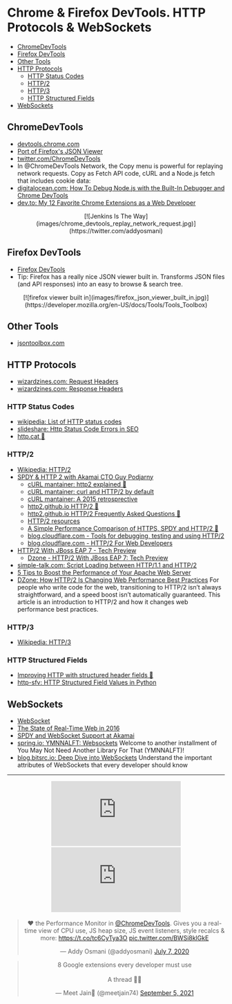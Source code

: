 # Chrome & Firefox DevTools. HTTP Protocols & WebSockets
- [ChromeDevTools](#chromedevtools)
- [Firefox DevTools](#firefox-devtools)
- [Other Tools](#other-tools)
- [HTTP Protocols](#http-protocols)
	- [HTTP Status Codes](#http-status-codes)
	- [HTTP/2](#http2)
	- [HTTP/3](#http3)
	- [HTTP Structured Fields](#http-structured-fields)
- [WebSockets](#websockets)

## ChromeDevTools
- [devtools.chrome.com](https://devtools.chrome.com)
- [Port of Firefox's JSON Viewer](https://chrome.google.com/webstore/detail/json-viewer/efknglbfhoddmmfabeihlemgekhhnabb)
- [twitter.com/ChromeDevTools](https://twitter.com/ChromeDevTools)
- In @ChromeDevTools Network, the Copy menu is powerful for replaying network requests. Copy as Fetch API code, cURL and a Node.js fetch that includes cookie data:
- [digitalocean.com: How To Debug Node.js with the Built-In Debugger and Chrome DevTools](https://www.digitalocean.com/community/tutorials/how-to-debug-node-js-with-the-built-in-debugger-and-chrome-devtools)
- [dev.to: My 12 Favorite Chrome Extensions as a Web Developer](https://dev.to/otomer/my-12-favorite-chrome-extensions-as-a-web-developer-56eg)

<center>
[![Jenkins Is The Way](images/chrome_devtools_replay_network_request.jpg)](https://twitter.com/addyosmani) 
</center>

## Firefox DevTools
- [Firefox DevTools](https://developer.mozilla.org/en-US/docs/Tools/Tools_Toolbox)
- Tip: Firefox has a really nice JSON viewer built in. Transforms JSON files (and API responses) into an easy to browse & search tree.

<center>
[![firefox viewer built in](images/firefox_json_viewer_built_in.jpg)](https://developer.mozilla.org/en-US/docs/Tools/Tools_Toolbox)
</center>

## Other Tools
- [jsontoolbox.com](https://jsontoolbox.com/)

## HTTP Protocols
- [wizardzines.com: Request Headers](https://wizardzines.com/comics/request-headers/)
- [wizardzines.com: Response Headers](https://wizardzines.com/comics/response-headers/)

### HTTP Status Codes
- [wikipedia: List of HTTP status codes](https://en.wikipedia.org/wiki/List_of_HTTP_status_codes)
- [slideshare: Http Status Code Errors in SEO](http://www.slideshare.net/AdelaRoger/http-status-code-errors-in-seo)
- [http.cat 🌟](https://http.cat) 

### HTTP/2
- [Wikipedia: HTTP/2](https://en.wikipedia.org/wiki/HTTP/2)
- [SPDY & HTTP 2 with Akamai CTO Guy Podjarny](https://www.youtube.com/watch?v=WkLBrHW4NhQ)
	- [cURL mantainer: http2 explained 🌟](http://http2-explained.haxx.se/)
	- [cURL mantainer: curl and HTTP/2 by default](http://daniel.haxx.se/blog/2015/12/14/curl-and-http2-by-default/)
	- [cURL mantainer: A 2015 retrosprective](http://daniel.haxx.se/blog/2015/12/20/a-2015-retrospective/)
	- [http2.github.io HTTP/2 🌟](https://http2.github.io)
	- [http2.github.io HTTP/2 Frequently Asked Questions 🌟](https://http2.github.io/faq/)
	- [HTTP/2 resources](https://pinboard.in/u:rmurphey/t:http2/)
	- [A Simple Performance Comparison of HTTPS, SPDY and HTTP/2 🌟](https://blog.httpwatch.com/2015/01/16/a-simple-performance-comparison-of-https-spdy-and-http2/comment-page-1/)
	- [blog.cloudflare.com - Tools for debugging, testing and using HTTP/2](https://blog.cloudflare.com/tools-for-debugging-testing-and-using-http-2/)
	- [blog.cloudflare.com - HTTP/2 For Web Developers](https://blog.cloudflare.com/http-2-for-web-developers/)
- [HTTP/2 With JBoss EAP 7 - Tech Preview](http://blog.eisele.net/2015/11/http2-with-jboss-eap-7.html)
	- [Dzone - HTTP/2 With JBoss EAP 7: Tech Preview](https://dzone.com/articles/http2-with-jboss-eap-7-tech-preview)
- [simple-talk.com: Script Loading between HTTP/1.1 and HTTP/2](https://www.simple-talk.com/dotnet/asp.net/script-loading-between-http1.1-and-http2/)
- [5 Tips to Boost the Performance of Your Apache Web Server](http://www.tecmint.com/apache-performance-tuning/)
- [DZone: How HTTP/2 Is Changing Web Performance Best Practices](https://dzone.com/articles/how-http2-is-changing-web-performance-best-practic-2) For people who write code for the web, transitioning to HTTP/2 isn’t always straightforward, and a speed boost isn’t automatically guaranteed. This article is an introduction to HTTP/2 and how it changes web performance best practices.

### HTTP/3
- [Wikipedia: HTTP/3](https://en.wikipedia.org/wiki/HTTP/3)

### HTTP Structured Fields
- [Improving HTTP with structured header fields 🌟](https://www.fastly.com/blog/improve-http-structured-headers)
- [http-sfv: HTTP Structured Field Values in Python](https://pypi.org/project/http-sfv/)

## WebSockets
- [WebSocket](https://en.wikipedia.org/wiki/WebSocket)
- [The State of Real-Time Web in 2016](https://banksco.de/p/state-of-realtime-web-2016.html)
- [SPDY and WebSocket Support at Akamai](https://blogs.akamai.com/2012/07/spdy-and-websocket-support-at-akamai.html)
- [spring.io: YMNNALFT: Websockets](https://spring.io/blog/2021/01/25/ymnnalft-websockets) Welcome to another installment of You May Not Need Another Library For That (YMNNALFT)! 
- [blog.bitsrc.io: Deep Dive into WebSockets](https://blog.bitsrc.io/deep-dive-into-websockets-e6c4c7622423) Understand the important attributes of WebSockets that every developer should know

---
<center>
<iframe src="https://www.youtube.com/embed/WkLBrHW4NhQ" frameborder="0" allow="accelerometer; autoplay; encrypted-media; gyroscope; picture-in-picture" allowfullscreen></iframe>

<iframe src="https://www.youtube.com/embed/yGTtzcfHcdo" frameborder="0" allow="accelerometer; autoplay; encrypted-media; gyroscope; picture-in-picture" allowfullscreen></iframe>

<blockquote class="twitter-tweet"><p lang="en" dir="ltr">❤️ the Performance Monitor in <a href="https://twitter.com/ChromeDevTools?ref_src=twsrc%5Etfw">@ChromeDevTools</a>. Gives you a real-time view of CPU use, JS heap size, JS event listeners, style recalcs &amp; more: <a href="https://t.co/tc6CyTya3O">https://t.co/tc6CyTya3O</a> <a href="https://t.co/BWSi8klGkE">pic.twitter.com/BWSi8klGkE</a></p>&mdash; Addy Osmani (@addyosmani) <a href="https://twitter.com/addyosmani/status/1280403679380561920?ref_src=twsrc%5Etfw">July 7, 2020</a></blockquote> <script async src="https://platform.twitter.com/widgets.js" charset="utf-8"></script>

<blockquote class="twitter-tweet"><p lang="en" dir="ltr">8 Google extensions every developer must use<br><br>A thread 🧵🧵</p>&mdash; Meet Jain🦅 (@meetjain74) <a href="https://twitter.com/meetjain74/status/1434406944932982793?ref_src=twsrc%5Etfw">September 5, 2021</a></blockquote> <script async src="https://platform.twitter.com/widgets.js" charset="utf-8"></script>
</center>


